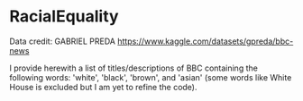 # RacialEquality

Data credit: GABRIEL PREDA  https://www.kaggle.com/datasets/gpreda/bbc-news

I provide herewith a list of titles/descriptions of BBC containing the following words: 'white', 'black', 'brown', and 'asian' (some words like White House is excluded 
but I am yet to refine the code).

